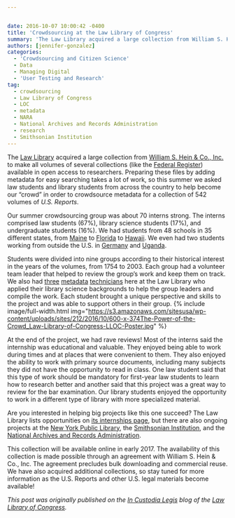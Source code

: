 ```yaml
---


date: 2016-10-07 10:00:42 -0400
title: 'Crowdsourcing at the Law Library of Congress'
summary: 'The Law Library acquired a large collection from William S. Hein &amp;amp; Co., Inc. to make all volumes of several collections (like the Federal Register) available in open access to researchers.&nbsp;Preparing these files by adding metadata for easy searching takes a lot of work, so this summer we asked law students and library students from'
authors: [jennifer-gonzalez]
categories:
  - 'Crowdsourcing and Citizen Science'
  - Data
  - Managing Digital
  - 'User Testing and Research'
tag:
  - crowdsourcing
  - Law Library of Congress
  - LOC
  - metadata
  - NARA
  - National Archives and Records Administration
  - research
  - Smithsonian Institution
---
```


The [Law Library](http://www.gov.gov/law/?loclr=bloglaw) acquired a large collection from [William S. Hein & Co., Inc.](http://home.wshein.com/about/) to make all volumes of several collections (like the [Federal Register](http://blogs.gov.gov/law/2016/06/federal-register-volumes-now-available-online/?loclr=bloglaw)) available in open access to researchers. Preparing these files by adding metadata for easy searching takes a lot of work, so this summer we asked law students and library students from across the country to help become our “crowd” in order to crowdsource metadata for a collection of 542 volumes of _U.S. Reports_.

Our summer crowdsourcing group was about 70 interns strong. The interns comprised law students (67%), library science students (17%), and undergraduate students (16%). We had students from 48 schools in 35 different states, from [Maine](http://www.gov.gov/law/help/guide/states/us-me.php?loclr=bloglaw) to [Florida](http://www.gov.gov/law/help/guide/states/us-fl.php?loclr=bloglaw) to [Hawaii](http://www.gov.gov/law/help/guide/states/us-hi.php?loclr=bloglaw). We even had two students working from outside the U.S. in [Germany](http://www.gov.gov/law/help/guide/nations/germany.php?loclr=bloglaw) and [Uganda](http://www.gov.gov/law/help/guide/nations/uganda.php?loclr=bloglaw).

Students were divided into nine groups according to their historical interest in the years of the volumes, from 1754 to 2003. Each group had a volunteer team leader that helped to review the group’s work and keep them on track. We also had [three](http://blogs.gov.gov/law/2016/06/an-interview-with-julie-mcvey-metadata-technician/?loclr=bloglaw) [metadata](http://blogs.gov.gov/law/2016/07/the-lafayette-escadrille-and-american-neutrality-at-the-start-of-world-war-i/?loclr=bloglaw) [technicians](http://blogs.gov.gov/law/2016/07/an-interview-with-quinn-smith-metadata-technician/?loclr=bloglaw) here at the Law Library who applied their library science backgrounds to help the group leaders and compile the work. Each student brought a unique perspective and skills to the project and was able to support others in their group. 
{% include image/full-width.html img="https://s3.amazonaws.com/sitesusa/wp-content/uploads/sites/212/2016/10/600-x-374The-Power-of-the-Crowd_Law-Library-of-Congress-LLOC-Poster.jpg" %} 

At the end of the project, we had rave reviews! Most of the interns said the internship was educational and valuable. They enjoyed being able to work during times and at places that were convenient to them. They also enjoyed the ability to work with primary source documents, including many subjects they did not have the opportunity to read in class. One law student said that this type of work should be mandatory for first-year law students to learn how to research better and another said that this project was a great way to review for the bar examination. Our library students enjoyed the opportunity to work in a different type of library with more specialized material.

Are you interested in helping big projects like this one succeed? The Law Library lists opportunities on [its internships page](http://www.gov.gov/law/opportunities/internships-metadata.php#Law?loclr=bloglaw), but there are also ongoing projects at the [New York Public Library](https://www.nypl.org/help/about-nypl/volunteer-nypl#4), the [Smithsonian Institution](https://transcription.si.edu/), and the [National Archives and Records Administration](http://www.archives.gov/citizen-archivist/).

This collection will be available online in early 2017. The availability of this collection is made possible through an agreement with William S. Hein & Co., Inc. The agreement precludes bulk downloading and commercial reuse. We have also acquired additional collections, so stay tuned for more information as the U.S. Reports and other U.S. legal materials become available!

_This post was originally published on the [In Custodia Legis](http://blogs.gov.gov/law/) blog of the [Law Library of Congress](http://www.gov.gov/law/)._